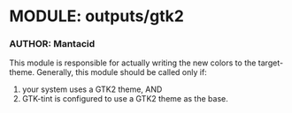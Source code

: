 # MODULE: outputs/gtk2
### AUTHOR: Mantacid
This module is responsible for actually writing the new colors to the target-theme. Generally, this module should be called only if:
1. your system uses a GTK2 theme, AND
2. GTK-tint is configured to use a GTK2 theme as the base.
